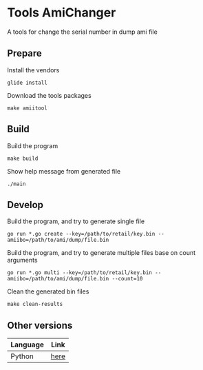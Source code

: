 # Tools AmiChanger

A tools for change the serial number in dump ami file

## Prepare

Install the vendors

    glide install

Download the tools packages

    make amiitool

## Build

Build the program

    make build

Show help message from generated file

    ./main

## Develop

Build the program, and try to generate single file

    go run *.go create --key=/path/to/retail/key.bin --amiibo=/path/to/ami/dump/file.bin

Build the program, and try to generate multiple files base on count arguments

    go run *.go multi --key=/path/to/retail/key.bin --amiibo=/path/to/ami/dump/file.bin --count=10

Clean the generated bin files

    make clean-results

## Other versions

| Language     | Link                        |
| ------------ | --------------------------- |
| Python       | [here][python version link] |

[python version link]: https://github.com/zeuxisoo/tools-amichanger/tree/python

